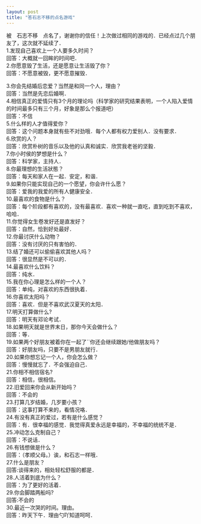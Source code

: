 ```yaml
---
layout: post
title: "答石志不移的点名游戏"
---
```

被　石志不移　点名了，谢谢你的信任！上次做过相同的游戏的．已经点过几个朋友了，这次就不延续了．  
1.发现自己喜欢上一个人要多久时间？  
回答：大概就一回眸的时间吧．  
2.你愿意毁了生活，还是愿意让生活毁了你？  
回答：不愿意被毁，更不愿意摧毁．  

3.你会先结婚后恋爱？当然是和同一个人，理由？  
回答：当然是先恋后婚啊．  
4.相信真正的爱情只有3个月的理论吗（科学家的研究结果表明，一个人陷入爱情的时间最多只有三个月，好象是那么个报道吧）  
回答：不信  
5.什么样的人才值得爱你？  
回答：这个问题本身就有些不对劲哦．每个人都有权力爱别人．没有要求．  
6.欣赏的人？  
回答：欣赏朴树的音乐以及他的认真和诚实．欣赏我老爸的坚毅．  
7.你小时侯的梦想是什么？  
回答：科学家，主持人．  
8.你最理想的生活狀態？  
回答：每天和家人在一起．安定，和谐．  
9.如果你只能实现自己的一个愿望，你会许什么愿？  
回答：爱我的我爱的所有人健康安全．  
10.最喜欢的食物是什么？  
回答：每个阶段都有喜欢的，没有最喜欢．喜欢一种就一直吃，直到吃到不喜欢，哈哈．  
11.你觉得女生卷发好还是直发好？  
回答：自然，恰到好处最好．  
12.你最讨厌什么动物？  
回答：没有讨厌的只有害怕的．  
13.结了婚还可以偷偷喜欢其他人吗？  
回答：很显然是不可以的．  
14.最喜欢什么饮料？  
回答：纯水．  
15.我在你心理是怎么样的一个人？  
回答：单纯，对喜欢的东西很执着．  
16.你喜欢太阳吗？  
回答：喜欢．但是不喜欢武汉夏天的太阳．  
17.明天打算做什么?  
回答：明天有邓论考试．  
18.如果明天就是世界末日，那你今天会做什么？  
回答：等．  
19.如果两个好朋友被着你在一起了``你还会继续跟她/他做朋友吗？  
回答：好朋友吗，只要不是男朋友就行．  
20.如果你想忘记一个人，你会怎么做？  
回答：慢慢就忘了．不会强迫自己．  
21.你相不相信宿名?  
回答：相信，很相信。  
22.旧爱回来你会从新开始吗？  
回答：不会的  
23.打算几岁结婚，几岁要小孩？  
回答：这事打算不来的，看情况咯．  
24.有没有真正的爱过，若有是什么感觉？  
回答：有．很幸福的感觉．我觉得真爱永远是幸福的，不幸福的统统不是．  
25.冲动怎么克制自己？  
回答：不说话．  
26.有钱想做是什么？  
回答：（孝顺父母。）诶，和石志一样哦．  
27.什么是朋友？  
回答:谈得来的，相处轻松舒服的都是．  
28.人活着到底为什么？  
回答：为了更好的活着．  
29.你会脚踏两船吗?  
回答:不会的  
30.最近一次哭的时间。理由。  
回答：昨天下午．理由勺吖知道呵呵．							  
		
